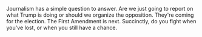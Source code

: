 Journalism has a simple question to answer. Are we just going to report on what Trump is doing or should we organize the opposition. They're coming for the election. The First Amendment is next. Succinctly, do you fight when you've lost, or when you still have a chance.
